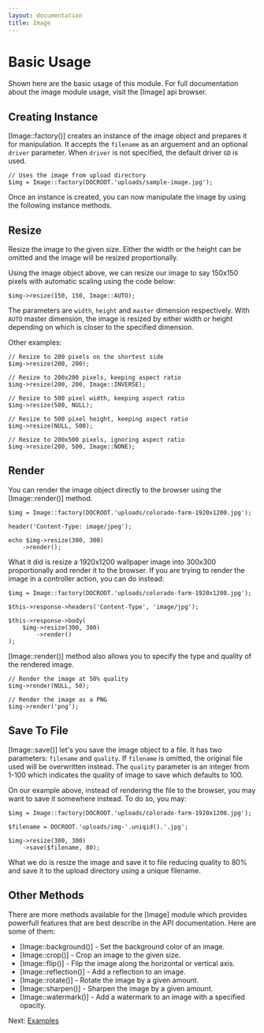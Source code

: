 ```yaml
---
layout: documentation
title: Image
---
```

# Basic Usage

Shown here are the basic usage of this module. For full documentation about the image module usage, visit the [Image] api browser.

## Creating Instance

[Image::factory()] creates an instance of the image object and prepares it for manipulation. It accepts the `filename` as an arguement and an optional `driver` parameter. When `driver` is not specified, the default driver `GD` is used.

~~~
// Uses the image from upload directory
$img = Image::factory(DOCROOT.'uploads/sample-image.jpg');
~~~

Once an instance is created, you can now manipulate the image by using the following instance methods.

## Resize

Resize the image to the given size. Either the width or the height can be omitted and the image will be resized proportionally.

Using the image object above, we can resize our image to say 150x150 pixels with automatic scaling using the code below:

~~~
$img->resize(150, 150, Image::AUTO);
~~~

The parameters are `width`, `height` and `master` dimension respectively. With `AUTO` master dimension, the image is resized by either width or height depending on which is closer to the specified dimension.

Other examples:

~~~
// Resize to 200 pixels on the shortest side
$img->resize(200, 200);
 
// Resize to 200x200 pixels, keeping aspect ratio
$img->resize(200, 200, Image::INVERSE);
 
// Resize to 500 pixel width, keeping aspect ratio
$img->resize(500, NULL);
 
// Resize to 500 pixel height, keeping aspect ratio
$img->resize(NULL, 500);
 
// Resize to 200x500 pixels, ignoring aspect ratio
$img->resize(200, 500, Image::NONE);
~~~

## Render

You can render the image object directly to the browser using the [Image::render()] method.

~~~
$img = Image::factory(DOCROOT.'uploads/colorado-farm-1920x1200.jpg');

header('Content-Type: image/jpeg');

echo $img->resize(300, 300)
	->render();
~~~

What it did is resize a 1920x1200 wallpaper image into 300x300 proportionally and render it to the browser. If you are trying to render the image in a controller action, you can do instead:

~~~
$img = Image::factory(DOCROOT.'uploads/colorado-farm-1920x1200.jpg');

$this->response->headers('Content-Type', 'image/jpg');

$this->response->body(
	$img->resize(300, 300)
		->render()
);
~~~

[Image::render()] method also allows you to specify the type and quality of the rendered image.

~~~
// Render the image at 50% quality
$img->render(NULL, 50);
 
// Render the image as a PNG
$img->render('png');
~~~

## Save To File

[Image::save()] let's you save the image object to a file. It has two parameters: `filename` and `quality`. If `filename` is omitted, the original file used will be overwritten instead. The `quality` parameter is an integer from 1-100 which indicates the quality of image to save which defaults to 100.

On our example above, instead of rendering the file to the browser, you may want to save it somewhere instead. To do so, you may:

~~~
$img = Image::factory(DOCROOT.'uploads/colorado-farm-1920x1200.jpg');

$filename = DOCROOT.'uploads/img-'.uniqid().'.jpg';

$img->resize(300, 300)
	->save($filename, 80);
~~~

What we do is resize the image and save it to file reducing quality to 80% and save it to the upload directory using a unique filename.

## Other Methods

There are more methods available for the [Image] module which provides powerfull features that are best describe in the API documentation. Here are some of them:

* [Image::background()] - Set the background color of an image. 
* [Image::crop()] - Crop an image to the given size.
* [Image::flip()] - Flip the image along the horizontal or vertical axis.
* [Image::reflection()] - Add a reflection to an image.
* [Image::rotate()] - Rotate the image by a given amount.
* [Image::sharpen()] - Sharpen the image by a given amount.
* [Image::watermark()] - Add a watermark to an image with a specified opacity.

Next: [Examples](/documentation/image/examples)
